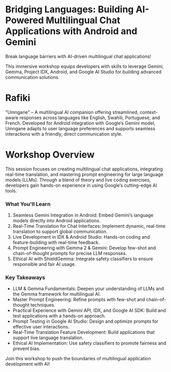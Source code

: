 
# Bridging Languages: Building AI-Powered Multilingual Chat Applications with Android and Gemini

Break language barriers with AI-driven multilingual chat applications!

This immersive workshop equips developers with skills to leverage Gemini, Gemma, Project IDX, Android, and Google AI Studio for building advanced communication solutions.

# Rafiki

"Umngane" – A multilingual AI companion offering streamlined, context-aware responses across languages like English, Swahili, Portuguese, and French. Developed for Android integration with Google’s Gemini model, Umngane adapts to user language preferences and supports seamless interactions with a friendly, direct communication style.

# Workshop Overview
This session focuses on creating multilingual chat applications, integrating real-time translation, and mastering prompt engineering for large language models (LLMs). Through a blend of theory and live coding exercises, developers gain hands-on experience in using Google’s cutting-edge AI tools.

### What You'll Learn

1. Seamless Gemini Integration in Android: Embed Gemini’s language models directly into Android applications.
2. Real-Time Translation for Chat Interfaces: Implement dynamic, real-time translation to support global communication.
3. Live Development in IDX & Android Studio: Hands-on coding and feature-building with real-time feedback.
4. Prompt Engineering with Gemma 2 & Gemini: Develop few-shot and chain-of-thought prompts for precise LLM responses.
5. Ethical AI with ShieldGemma: Integrate safety classifiers to ensure responsible and fair AI usage.

### Key Takeaways

- LLM & Gemma Fundamentals: Deepen your understanding of LLMs and the Gemma framework for multilingual AI.
- Master Prompt Engineering: Refine prompts with few-shot and chain-of-thought techniques.
- Practical Experience with Gemini API, IDX, and Google AI SDK: Build and test applications with a hands-on approach.
- Prompt Testing in Google AI Studio: Design and optimize prompts for effective user interactions.
- Real-Time Translation Feature Development: Build applications that support live language translation.
- Ethical AI Implementation: Use safety classifiers to promote fairness and prevent bias.

Join this workshop to push the boundaries of multilingual application development with AI!